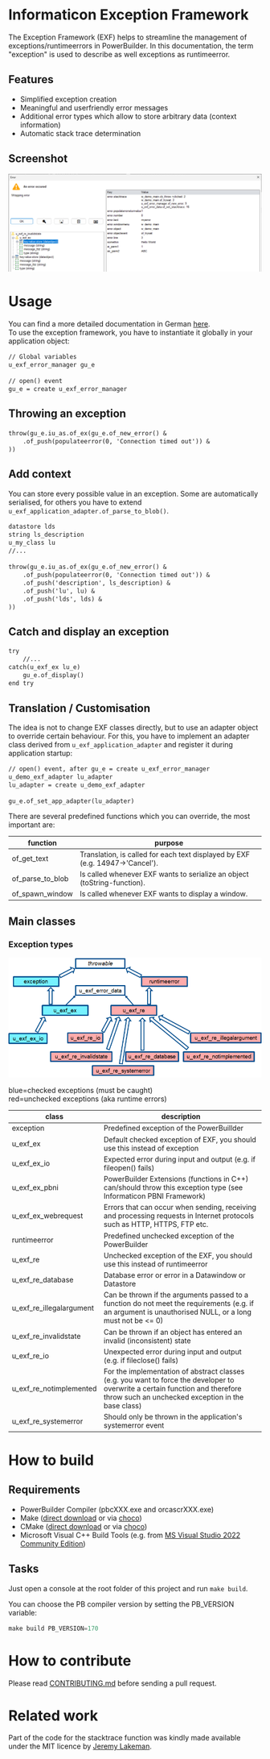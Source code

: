 # Informaticon Exception Framework

The Exception Framework (EXF) helps to streamline the management of exceptions/runtimeerrors in PowerBuilder.
In this documentation, the term "exception" is used to describe as well exceptions as runtimeerror.

## Features

* Simplified exception creation
* Meaningful and userfriendly error messages
* Additional error types which allow to store arbitrary data (context information)
* Automatic stack trace determination

## Screenshot

![Screenshot](docs/assets/screenshot.png)

# Usage

You can find a more detailed documentation in German [here](docs/RADME.md).  
To use the exception framework, you have to instantiate it globally in your application object:

```powerbuilder
// Global variables
u_exf_error_manager gu_e

// open() event
gu_e = create u_exf_error_manager
```

## Throwing an exception

```powerbuilder
throw(gu_e.iu_as.of_ex(gu_e.of_new_error() &
    .of_push(populateerror(0, 'Connection timed out')) &
))
```

## Add context

You can store every possible value in an exception.
Some are automatically serialised, for others you have to extend `u_exf_application_adapter.of_parse_to_blob()`.

```powerbuilder
datastore lds
string ls_description
u_my_class lu
//...

throw(gu_e.iu_as.of_ex(gu_e.of_new_error() &
    .of_push(populateerror(0, 'Connection timed out')) &
    .of_push('description', ls_description) &
    .of_push('lu', lu) &
    .of_push('lds', lds) &
))
```

## Catch and display an exception

```powerbuilder
try
    //...
catch(u_exf_ex lu_e)
    gu_e.of_display()
end try
```

## Translation / Customisation

The idea is not to change EXF classes directly, but to use an adapter object to override certain behaviour.
For this, you have to implement an adapter class derived from `u_exf_application_adapter` and register it during application startup:

```powerbuilder
// open() event, after gu_e = create u_exf_error_manager
u_demo_exf_adapter lu_adapter
lu_adapter = create u_demo_exf_adapter

gu_e.of_set_app_adapter(lu_adapter)
```

There are several predefined functions which you can override, the most important are:

| function | purpose |
| ------------- | ------------- |
| of_get_text | Translation, is called for each text displayed by EXF (e.g. 14947->'Cancel'). |
| of_parse_to_blob  | Is called whenever EXF wants to serialize an object (toString-function). |
| of_spawn_window  | Is called whenever EXF wants to display a window. |

## Main classes

### Exception types

![Exception types](docs/assets/exception_overview.png)

blue=checked exceptions (must be caught)  
red=unchecked exceptions (aka runtime errors)

| class | description |
| ------------- | ------------- |
| exception | Predefined exception of the PowerBuillder |
| u_exf_ex | Default checked exception of EXF, you should use this instead of exception |
| u_exf_ex_io | Expected error during input and output (e.g. if fileopen() fails) |
| u_exf_ex_pbni | PowerBuilder Extensions (functions in C++) can/should throw this exception type (see Informaticon PBNI Framework) |
| u_exf_ex_webrequest | Errors that can occur when sending, receiving and processing requests in Internet protocols such as HTTP, HTTPS, FTP etc. |
| runtimeerror | Predefined unchecked exception of the PowerBuilder |
| u_exf_re | Unchecked exception of the EXF, you should use this instead of runtimeerror |
| u_exf_re_database | Database error or error in a Datawindow or Datastore |
| u_exf_re_illegalargument | Can be thrown if the arguments passed to a function do not meet the requirements (e.g. if an argument is unauthorised NULL, or a long must not be <= 0) |
| u_exf_re_invalidstate | Can be thrown if an object has entered an invalid (inconsistent) state
| u_exf_re_io | Unexpected error during input and output (e.g. if fileclose() fails) |
| u_exf_re_notimplemented | For the implementation of abstract classes (e.g. you want to force the developer to overwrite a certain function and therefore throw such an unchecked exception in the base class) |
| u_exf_re_systemerror | Should only be thrown in the application's systemerror event |

# How to build

## Requirements
* PowerBuilder Compiler (pbcXXX.exe and orcascrXXX.exe)
* Make ([direct download](https://gnuwin32.sourceforge.net/packages/make.htm) or via [choco](https://community.chocolatey.org/packages/make))
* CMake ([direct download](https://cmake.org/download/) or via [choco](https://community.chocolatey.org/packages/cmake))
* Microsoft Visual C++ Build Tools (e.g. from [MS Visual Studio 2022 Community Edition](https://visualstudio.microsoft.com/de/vs/community/))

## Tasks

Just open a console at the root folder of this project and run `make build`.

You can choose the PB compiler version by setting the PB_VERSION variable:

```powershell
make build PB_VERSION=170
```

# How to contribute

Please read [CONTRIBUTING.md](CONTRIBUTING.md) before sending a pull request.


# Related work

Part of the code for the stacktrace function was kindly made available under the MIT licence by [Jeremy Lakeman](https://github.com/lakeman/fastfuncs).
